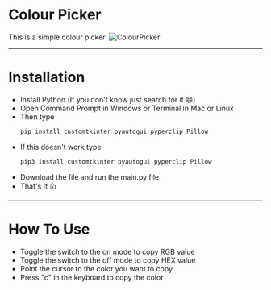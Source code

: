 # Colour Picker
This is a simple colour picker.
![ColourPicker](https://user-images.githubusercontent.com/77579661/169813556-daec5b7b-e19c-49e0-9dd1-da5b67a15947.gif)


***
# Installation
- Install Python (If you don't know just search for it 😄)
- Open Command Prompt in Windows or Terminal in Mac or Linux
- Then type
  ```bash
  pip install customtkinter pyautogui pyperclip Pillow
  ```
- If this doesn't work type
  ```bash
  pip3 install customtkinter pyautogui pyperclip Pillow
  ```
- Download the file and run the main.py file
- That's It 👍
***
# How To Use
- Toggle the switch to the on mode to copy RGB value
- Toggle the switch to the off mode to copy HEX value
- Point the cursor to the color you want to copy
- Press "c" in the keyboard to copy the color




